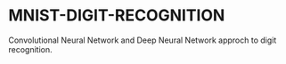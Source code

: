 # MNIST-DIGIT-RECOGNITION
Convolutional Neural Network and Deep Neural Network approch to digit recognition.
